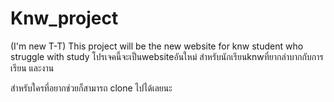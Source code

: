 # Knw_project
(I'm new T-T)
 This project will be the new website for knw student who struggle with study
 โปรเจคนี้จะเป็นwebsiteอันใหม่ สำหรับนักเรียนknwที่ยากลำบากกับการเรียน และงาน
 
 สำหรับใครที่อยากช่วยก็สามารถ clone ไปได้เลยนะ
